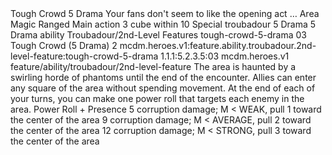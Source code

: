 <ability>
  <name>Tough Crowd</name>
  <cost>5 Drama</cost>
  <flavor>Your fans don&apos;t seem to like the opening act …</flavor>
  <keywords>
    <keyword>Area</keyword>
    <keyword>Magic</keyword>
    <keyword>Ranged</keyword>
  </keywords>
  <type>Main action</type>
  <distance>3 cube within 10</distance>
  <target>Special</target>
  <metadata>
    <class>troubadour</class>
    <cost>5 Drama</cost>
    <cost_amount>5</cost_amount>
    <cost_resource>Drama</cost_resource>
    <feature_type>ability</feature_type>
    <file_dpath>Troubadour/2nd-Level Features</file_dpath>
    <item_id>tough-crowd-5-drama</item_id>
    <item_index>03</item_index>
    <item_name>Tough Crowd (5 Drama)</item_name>
    <level>2</level>
    <scc>mcdm.heroes.v1:feature.ability.troubadour.2nd-level-feature:tough-crowd-5-drama</scc>
    <scdc>1.1.1:5.2.3.5:03</scdc>
    <source>mcdm.heroes.v1</source>
    <type>feature/ability/troubadour/2nd-level-feature</type>
  </metadata>
  <effects>
    <effect type="mundane">The area is haunted by a swirling horde of phantoms until the end of the encounter. Allies can enter any square of the area without spending movement. At the end of each of your turns, you can make one power roll that targets each enemy in the area.</effect>
    <effect type="roll">
      <roll>Power Roll + Presence</roll>
      <t1>5 corruption damage; M &lt; WEAK, pull 1 toward the center of the area</t1>
      <t2>9 corruption damage; M &lt; AVERAGE, pull 2 toward the center of the area</t2>
      <t3>12 corruption damage; M &lt; STRONG, pull 3 toward the center of the area</t3>
    </effect>
  </effects>
</ability>
